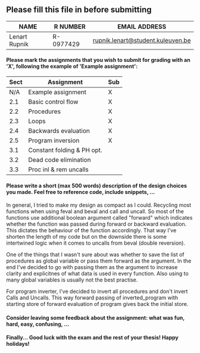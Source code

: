## Please fill this file in before submitting


| NAME                  | R NUMBER            | EMAIL ADDRESS |
|-----------------------|---------------------|---------------|
| Lenart Rupnik         | R-0977429           |rupnik.lenart@student.kuleuven.be    |

#### Please mark the assignments that you wish to submit for grading with an 'X', following the example of 'Example assignment': 

| Sect | Assignment                    | Sub |
|------|-------------------------------|-----|
| N/A  | Example assignment            |  X  |
| 2.1  | Basic control flow            |  X  |
| 2.2  | Procedures                    |  X  |
| 2.3  | Loops                         |  X  |
| 2.4  | Backwards evaluation          |  X  |
| 2.5  | Program inversion             |  X  |
| 3.1  | Constant folding & PH opt.    |     |
| 3.2  | Dead code elimination         |     |
| 3.3  | Proc inl & rem uncalls        |     |

#### Please write a short (max 500 words) description of the design choices you made. Feel free to reference code, include snippets, ...
In general, I tried to make my design as compact as I could. Recycling most functions when using feval and beval and call and uncall. So most of the functions use additional boolean argument called "forward" which indicates whether the function was passed during forward or backward evaluation. This dictates the behaviour of the function accordingly. That way I've shorten the length of my code but on the downside there is some intertwined logic when it comes to uncalls from beval (double reversion).

One of the things that I wasn't sure about was whether to save the list of procedures as global variable or pass them forward as the argument. In the end I've decided to go with passing them as the argument to increase clarity and explicitnes of what data is used in every function. Also using to many global variables is usually not the best practise.

For program inverter, I've decided to invert all procedures and don't invert Calls and Uncalls. This way forward passing of inverted_program with starting store of forward evaluation of program gives back the initial store.

#### Consider leaving some feedback about the assignment: what was fun, hard, easy, confusing, ... 

<CHANGEME>

#### Finally... Good luck with the exam and the rest of your thesis! Happy holidays!